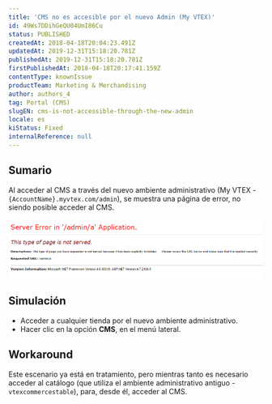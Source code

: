 ```yaml
---
title: 'CMS no es accesible por el nuevo Admin (My VTEX)'
id: 49Ws7DDihGeQU04UmI86Cu
status: PUBLISHED
createdAt: 2018-04-18T20:04:23.491Z
updatedAt: 2019-12-31T15:18:20.781Z
publishedAt: 2019-12-31T15:18:20.781Z
firstPublishedAt: 2018-04-18T20:17:41.159Z
contentType: knownIssue
productTeam: Marketing & Merchandising
author: authors_4
tag: Portal (CMS)
slugEN: cms-is-not-accessible-through-the-new-admin
locale: es
kiStatus: Fixed
internalReference: null
---
```


## Sumario

Al acceder al CMS a través del nuevo ambiente administrativo (My VTEX - `{AccountName}.myvtex.com/admin`), se muestra una página de error, no siendo posible acceder al CMS.

![4JSc1cw](https://raw.githubusercontent.com/vtexdocs/known-issues/refs/heads/main/docs/es/known-issues/Marketing%20&%20Merchandising/cms-no-es-accesible-por-el-nuevo-admin_1.png)

## Simulación

- Acceder a cualquier tienda por el nuevo ambiente administrativo.
- Hacer clic en la opción __CMS__, en el menú lateral.

## Workaround

Este escenario ya está en tratamiento, pero mientras tanto es necesario acceder al catálogo (que utiliza el ambiente administrativo antiguo - `vtexcommercestable`), para, desde él, acceder al CMS.


